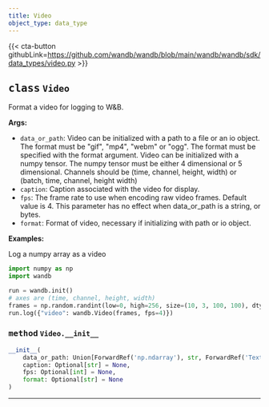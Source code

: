 ```yaml
---
title: Video
object_type: data_type
---
```


{{< cta-button githubLink=https://github.com/wandb/wandb/blob/main/wandb/wandb/sdk/data_types/video.py >}}




## <kbd>class</kbd> `Video`
Format a video for logging to W&B. 



**Args:**
 
 - `data_or_path`:  Video can be initialized with a path to a file or an  io object. The format must be "gif", "mp4", "webm" or "ogg".  The format must be specified with the format argument.  Video can be initialized with a numpy tensor.  The numpy tensor must be either 4 dimensional or 5 dimensional.  Channels should be (time, channel, height, width) or  (batch, time, channel, height width) 
 - `caption`:  Caption associated with the video for display. 
 - `fps`:  The frame rate to use when encoding raw video frames.  Default value is 4. This parameter has no effect when  data_or_path is a string, or bytes. 
 - `format`:  Format of video, necessary if initializing with path or io  object. 



**Examples:**
 

Log a numpy array as a video 

```python
import numpy as np
import wandb

run = wandb.init()
# axes are (time, channel, height, width)
frames = np.random.randint(low=0, high=256, size=(10, 3, 100, 100), dtype=np.uint8)
run.log({"video": wandb.Video(frames, fps=4)})
``` 

### <kbd>method</kbd> `Video.__init__`

```python
__init__(
    data_or_path: Union[ForwardRef('np.ndarray'), str, ForwardRef('TextIO'), ForwardRef('BytesIO')],
    caption: Optional[str] = None,
    fps: Optional[int] = None,
    format: Optional[str] = None
)
```








---




